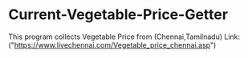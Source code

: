 # Current-Vegetable-Price-Getter
This program collects Vegetable Price from (Chennai,Tamilnadu) Link:("https://www.livechennai.com/Vegetable_price_chennai.asp")
